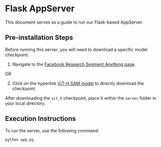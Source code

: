 # Flask AppServer

This document serves as a guide to run our Flask-based AppServer.

## Pre-installation Steps

Before running this server, you will need to download a specific model checkpoint. 

1. Navigate to the [Facebook Research Segment Anything page](https://github.com/facebookresearch/segment-anything#model-checkpoints).

OR

2. Click on the hyperlink [ViT-H SAM model](https://dl.fbaipublicfiles.com/segment_anything/sam_vit_h_4b8939.pth) to directly download the checkpoint.

After downloading the `vit_h` checkpoint, place it within the `server` folder in your local directory.

## Execution Instructions

To run the server, use the following command:

```bash
python app.py
```